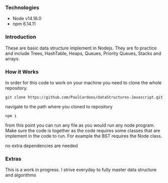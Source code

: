 <h3>Technologies</h3>
  

<ul>
  <li>Node v14.16.0</li>
  <li>npm 6.14.11</li>
</ul>
 
<h3>Introduction</h3>

These are basic data structure implement in Nodejs. They are fo practice and include Trees, HashTable, Heaps, Queues, Priority Queues, Stacks and arrays. 

<h3>How it Works</h3>

In order for this code to work on your machine you need to clone the whole repository.

```
git clone https://github.com/PaulCardoos/dataStructures-Javascript.git
```
navigate to the path where you cloned to repository

```
npm i
```
from this point you can run any file as you would run any node program. Make sure the code is together as the code requires some classes that are implement in the code to run. For example the BST requires the Node class.

no extra dependencies are needed

<h3>Extras</h3> 

This is a work in progress. I strive everyday to fully master data structure and algorithms


